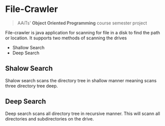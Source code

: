 # File-Crawler

> AAiTs' **Object Oriented Programming** course semester project

File-crawler is java application for scanning for file in a disk to find
the path or location. It supports two methods of scanning the drives

* Shallow Search
* Deep Search

## Shalow Search

Shalow search scans the directory tree in shallow manner meaning scans three
directory tree deep.

## Deep Search

Deep search scans all directory tree in recursive manner. This will scann all directories
and subdirectories on the drive.
